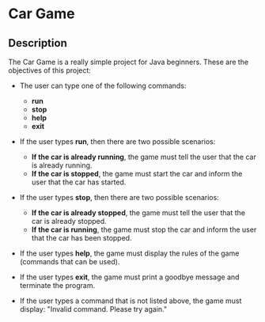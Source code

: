 # Car Game

## Description

The Car Game is a really simple project for Java beginners. 
These are the objectives of this project:

- The user can type one of the following commands:
    - **run**
    - **stop**
    - **help**
    - **exit**

- If the user types **run**, then there are two possible scenarios:
    - **If the car is already running**, the game must tell the user that the car is already running.
    - **If the car is stopped**, the game must start the car and inform the user that the car has started.

- If the user types **stop**, then there are two possible scenarios:
    - **If the car is already stopped**, the game must tell the user that the car is already stopped.
    - **If the car is running**, the game must stop the car and inform the user that the car has been stopped.

- If the user types **help**, the game must display the rules of the game (commands that can be used).

- If the user types **exit**, the game must print a goodbye message and terminate the program.

- If the user types a command that is not listed above, 
the game must display: "Invalid command. Please try again."
